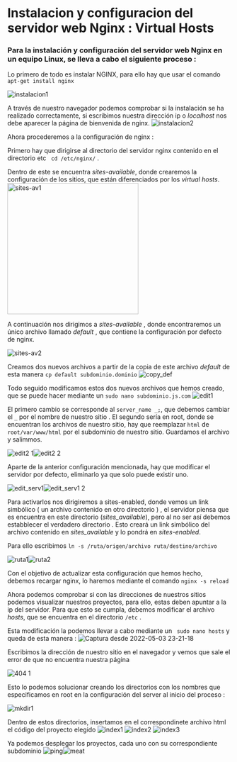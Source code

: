 # Instalacion y configuracion del servidor web Nginx : Virtual Hosts
### Para la instalación y configuración del servidor web Nginx en un equipo Linux, se lleva a cabo el siguiente proceso :

Lo primero de todo es instalar NGINX, para ello hay que usar el comando ``apt-get install nginx``

![instalacion1](https://user-images.githubusercontent.com/91699247/166102518-3e13cf38-b2c0-41d3-a7b1-3da4708818bc.png)


A través de nuestro navegador podemos comprobar si la instalación se ha realizado correctamente, si escribimos nuestra dirección ip o *localhost* nos debe aparecer la página de bienvenida de nginx.
![instalacion2](https://user-images.githubusercontent.com/91699247/166102526-f7e2c2d2-f462-4394-ac5f-f139825a5969.png)


Ahora procederemos a la configuración de nginx :

Primero hay que dirigirse al directorio del servidor nginx contenido en el directorio etc  `` cd /etc/nginx/`` . 

Dentro de este se encuentra *sites-available*, donde crearemos la configuración de los sitios, que están diferenciados por los *virtual hosts*. 
<img width="296" alt="sites-av1" src="https://user-images.githubusercontent.com/91699247/166122529-86eb3b75-2b95-444f-b4fe-bd32e0028c0e.png">

A continuación nos dirigimos a *sites-available* , donde encontraremos un único archivo llamado *default* , que contiene la configuración por defecto de nginx. 

![sites-av2](https://user-images.githubusercontent.com/91699247/166122954-a1ca7769-ca4a-4f97-9bd8-c90b41507bef.png)


Creamos dos nuevos archivos a partir de la copia de este archivo *default* de esta manera `` cp default subdominio.dominio `` 
![copy_def](https://user-images.githubusercontent.com/91699247/166122961-041a83f3-ba85-4c61-b73d-4c3ed8351dc3.png)


Todo seguido modificamos estos dos nuevos archivos que hemos creado, que se puede hacer mediante un `` sudo nano subdominio.js.com `` 
![edit1](https://user-images.githubusercontent.com/91699247/166123894-315f9e80-4399-4aa4-9d64-890d5359f71d.png)


El primero cambio se corresponde al ``server_name _;``, que debemos cambiar el ``_`` por el nombre de nuestro sitio . El segundo sería en root, donde se encuentran los archivos de nuestro sitio, hay que reemplazar ``html``  de ``root/var/www/html`` por el subdominio de nuestro sitio. Guardamos el archivo y salimmos.

![edit2 1](https://user-images.githubusercontent.com/91699247/166123943-be9ccb92-92cd-4712-8814-04704d389951.png)![edit2 2](https://user-images.githubusercontent.com/91699247/166123945-1a07df68-18e3-4799-9792-ec7d24d27c95.png)

Aparte de la anterior configuración mencionada, hay que modificar el servidor por defecto, eliminarlo ya que solo puede existir uno.

![edit_serv1](https://user-images.githubusercontent.com/91699247/166123998-406a1ee7-8e9a-4b8e-b574-310bef1ee01f.png)![edit_serv1 2](https://user-images.githubusercontent.com/91699247/166123999-28e44d4d-f01f-44bf-84f9-831610342e64.png)



Para activarlos nos dirigiremos a sites-enabled, donde vemos un link simbólico ( un archivo contenido en otro directorio ) , el servidor piensa que es encuentra en este directorio (*sites_available*), pero al no ser así debemos estabblecer el verdadero directorio . Esto creará un link simbólico del archivo contenido en *sites_available* y lo pondrá en *sites-enabled*.

Para ello escribimos ``ln -s /ruta/origen/archivo ruta/destino/archivo``

![ruta1](https://user-images.githubusercontent.com/91699247/166124060-381b7f1b-bbc0-4c7d-adfa-1b368116778b.png)![ruta2](https://user-images.githubusercontent.com/91699247/166124063-b68fdb9f-912a-4d93-8e63-00904c21ec97.png)

Con el objetivo de actualizar esta configuración que hemos hecho, debemos recargar nginx, lo haremos mediante el comando ``nginx -s reload``

Ahora podemos comprobar si con las direcciones de nuestros sitios podemos visualizar nuestros proyectos, para ello, estas deben apuntar a la ip del servidor. 
Para que esto se cumpla, debemos modificar el archivo *hosts*, que se encuentra en el directorio ``/etc`` .

Esta modificación la podemos llevar a cabo mediante un `` sudo nano hosts`` y queda de esta manera :
![Captura desde 2022-05-03 23-21-18](https://user-images.githubusercontent.com/91699247/166568805-1c9a982b-0104-4d32-a172-e001b7ea1bad.png)



Escribimos la dirección de nuestro sitio en el navegador y vemos que sale el error de que no encuentra nuestra página 

![404 1](https://user-images.githubusercontent.com/91699247/166125188-c27d8dec-084a-4003-bec1-7ec83a05735b.png)


Esto lo podemos solucionar creando los directorios con los nombres que especificamos en root en la configuración del server al inicio del proceso :

![mkdir1](https://user-images.githubusercontent.com/91699247/166125217-fb0b945f-de0e-4bc5-8053-da05f2ee119e.png)


Dentro de estos directorios, insertamos en el correspondinete archivo html el código del proyecto elegido
![index1](https://user-images.githubusercontent.com/91699247/166703200-4afd85c7-5813-41df-a1fd-bfbcae0c23e7.png)
![index2](https://user-images.githubusercontent.com/91699247/166703221-55760546-a586-462b-8935-7cacda6ca696.png)
![index3](https://user-images.githubusercontent.com/91699247/166703242-9615cf2a-6322-40d5-8618-5ea3e4478b0c.png)



Ya podemos desplegar los proyectos, cada uno con su correspondiente subdominio 
![ping](https://user-images.githubusercontent.com/91699247/166125290-77e241bc-084c-45a7-8c7b-87c13f63b5c7.png)![meat](https://user-images.githubusercontent.com/91699247/166125291-0815e61a-a984-4ce0-be7a-c34ef5009763.png)



